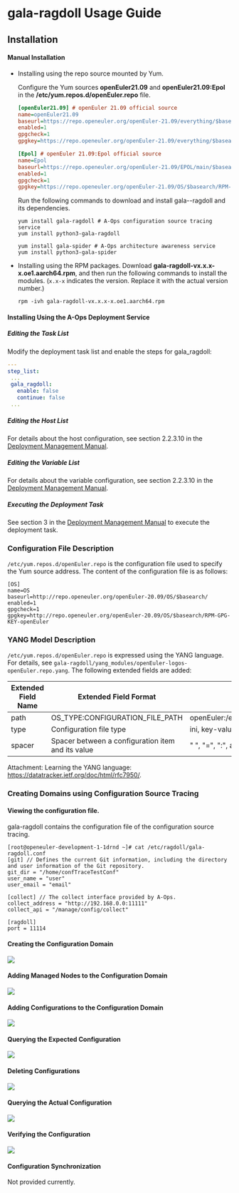 gala-ragdoll Usage Guide
============================

## Installation

#### Manual Installation

- Installing using the repo source mounted by Yum.

  Configure the Yum sources **openEuler21.09** and **openEuler21.09:Epol** in the **/etc/yum.repos.d/openEuler.repo** file.

  ```ini
  [openEuler21.09] # openEuler 21.09 official source
  name=openEuler21.09
  baseurl=https://repo.openeuler.org/openEuler-21.09/everything/$basearch/ 
  enabled=1
  gpgcheck=1
  gpgkey=https://repo.openeuler.org/openEuler-21.09/everything/$basearch/RPM-GPG-KEY-openEuler
  
  [Epol] # openEuler 21.09:Epol official source
  name=Epol
  baseurl=https://repo.openeuler.org/openEuler-21.09/EPOL/main/$basearch/ 
  enabled=1
  gpgcheck=1
  gpgkey=https://repo.openeuler.org/openEuler-21.09/OS/$basearch/RPM-GPG-KEY-openEuler
  ```

  Run the following commands to download and install gala--ragdoll and its dependencies.

  ```shell
  yum install gala-ragdoll # A-Ops configuration source tracing service
  yum install python3-gala-ragdoll
  
  yum install gala-spider # A-Ops architecture awareness service
  yum install python3-gala-spider
  ```

- Installing using the RPM packages. Download **gala-ragdoll-vx.x.x-x.oe1.aarch64.rpm**, and then run the following commands to install the modules. (`x.x-x` indicates the version. Replace it with the actual version number.)

  ```shell
  rpm -ivh gala-ragdoll-vx.x.x-x.oe1.aarch64.rpm
  ```



#### Installing Using the A-Ops Deployment Service

##### Editing the Task List

Modify the deployment task list and enable the steps for gala_ragdoll:

```yaml
---
step_list:
 ...
 gala_ragdoll:
   enable: false
   continue: false
 ...
```

##### Editing the Host List

For details about the host configuration, see section 2.2.3.10 in the [Deployment Management Manual](./deployment-management-manual.md).

##### Editing the Variable List

For details about the variable configuration, see section 2.2.3.10 in the [Deployment Management Manual](./deployment-management-manual.md).

##### Executing the Deployment Task

See section 3 in the [Deployment Management Manual](./deployment-management-manual.md) to execute the deployment task.



### Configuration File Description

```/etc/yum.repos.d/openEuler.repo``` is the configuration file used to specify the Yum source address. The content of the configuration file is as follows:

```
[OS]
name=OS
baseurl=http://repo.openeuler.org/openEuler-20.09/OS/$basearch/
enabled=1
gpgcheck=1
gpgkey=http://repo.openeuler.org/openEuler-20.09/OS/$basearch/RPM-GPG-KEY-openEuler
```

### YANG Model Description

`/etc/yum.repos.d/openEuler.repo` is expressed using the YANG language. For details, see `gala-ragdoll/yang_modules/openEuler-logos-openEuler.repo.yang`.
The following extended fields are added:

| Extended Field Name | Extended Field Format| Example|
| ------------ | ---------------------- | ----------------------------------------- |
| path         | OS_TYPE:CONFIGURATION_FILE_PATH | openEuler:/etc/yum.repos.d/openEuler.repo |
| type         | Configuration file type | ini, key-value, json, text, and more |
| spacer       | Spacer between a configuration item and its value | " ", "=", ":", and more |

Attachment: Learning the YANG language: https://datatracker.ietf.org/doc/html/rfc7950/.

### Creating Domains using Configuration Source Tracing

#### Viewing the configuration file.

gala-ragdoll contains the configuration file of the configuration source tracing.

```
[root@openeuler-development-1-1drnd ~]# cat /etc/ragdoll/gala-ragdoll.conf
[git] // Defines the current Git information, including the directory and user information of the Git repository.
git_dir = "/home/confTraceTestConf" 
user_name = "user"
user_email = "email"

[collect] // The collect interface provided by A-Ops.
collect_address = "http://192.168.0.0:11111"
collect_api = "/manage/config/collect"

[ragdoll]
port = 11114

```

#### Creating the Configuration Domain


![](./figures/create_service_domain.png)



#### Adding Managed Nodes to the Configuration Domain

![](./figures/add_node.png)



#### Adding Configurations to the Configuration Domain 


![](./figures/add_config.png)

#### Querying the Expected Configuration


![](./figures/view_expected_config.png)

#### Deleting Configurations

![](./figures/delete_config.png)

#### Querying the Actual Configuration

![](./figures/query_actual_config.png)



#### Verifying the Configuration


![](./figures/query_status.png)



#### Configuration Synchronization

Not provided currently.
